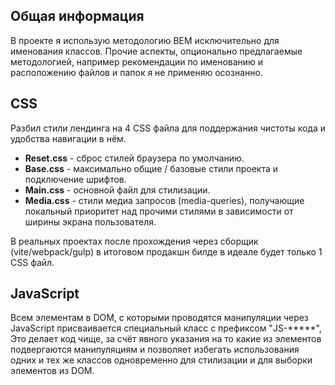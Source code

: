 <h2>Общая информация</h2>

<p>В проекте я использую методологию BEM исключительно для именования классов.
Прочие аспекты, опционально предлагаемые методологией, например рекомендации по именованию и расположению файлов и папок я не применяю осознанно.</p>

<h2>CSS</h2>

<p>Разбил стили лендинга на 4 CSS файла для поддержания чистоты кода и удобства навигации в нём.</p>

<ul>
<li><b>Reset.css</b> - сброс стилей браузера по умолчанию.</li>
<li><b>Base.css</b> - максимально общие / базовые стили проекта и подключение шрифтов.</li>
<li><b>Main.css</b> - основной файл для стилизации.</li>
<li><b>Media.css</b> - стили медиа запросов (media-queries), получающие локальный приоритет над прочими стилями в зависимости от ширины экрана пользователя.</li>
</ul>

<p>В реальных проектах после прохождения через сборщик (vite/webpack/gulp) в итоговом продакшн билде в идеале будет только 1 CSS файл.</p>

<h2>JavaScript</h2>

<p>Всем элементам в DOM, с которыми проводятся манипуляции через JavaScript присваивается специальный класс с префиксом "JS-*****",
Это делает код чище, за счёт явного указания на то какие из элементов подвергаются манипуляциям и позволяет избегать использования одних и тех же классов одновременно для стилизации и для выборки элементов из DOM.</p>
